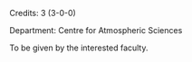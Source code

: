 Credits: 3 (3-0-0)

Department: Centre for Atmospheric Sciences

To be given by the interested faculty.